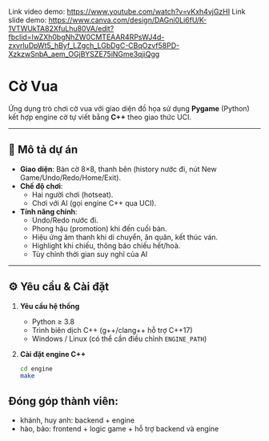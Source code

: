 Link video demo:
https://www.youtube.com/watch?v=vKxh4vjGzHI
Link slide demo:
https://www.canva.com/design/DAGni0Li6fU/K-1VTWUkTA82XfuLhu80VA/edit?fbclid=IwZXh0bgNhZW0CMTEAAR4RPsWJ4d-zxvrluDpWt5_hByf_LZgch_LGbDgC-CBqOzvf58PD-XzkzwSnbA_aem_OGjBYSZE75iNGme3qjiQgg


# Cờ Vua

Ứng dụng trò chơi cờ vua với giao diện đồ họa sử dụng **Pygame** (Python) kết hợp engine cờ tự viết bằng **C++** theo giao thức UCI.

---

## 🔎 Mô tả dự án

- **Giao diện**: Bàn cờ 8×8, thanh bên (history nước đi, nút New Game/Undo/Redo/Home/Exit).
- **Chế độ chơi**:  
  - Hai người chơi (hotseat).  
  - Chơi với AI (gọi engine C++ qua UCI).
- **Tính năng chính**:  
  - Undo/Redo nước đi.  
  - Phong hậu (promotion) khi đến cuối bàn.  
  - Hiệu ứng âm thanh khi di chuyển, ăn quân, kết thúc ván.  
  - Highlight khi chiếu, thông báo chiếu hết/hoà.  
  - Tùy chỉnh thời gian suy nghĩ của AI

---

## ⚙️ Yêu cầu & Cài đặt

1. **Yêu cầu hệ thống**  
   - Python ≥ 3.8  
   - Trình biên dịch C++ (g++/clang++ hỗ trợ C++17)  
   - Windows / Linux (có thể cần điều chỉnh `ENGINE_PATH`)

2. **Cài đặt engine C++**  
   ```bash
   cd engine
   make

## Đóng góp thành viên:
- khánh, huy anh: backend + engine
- hào, bảo: frontend + logic game + hỗ trợ backend và engine
